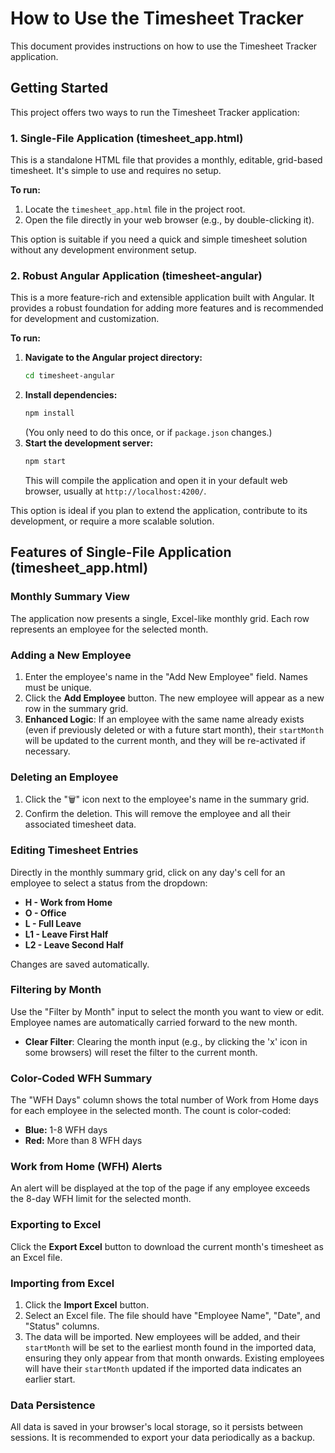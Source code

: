 # How to Use the Timesheet Tracker

This document provides instructions on how to use the Timesheet Tracker application.

## Getting Started

This project offers two ways to run the Timesheet Tracker application:

### 1. Single-File Application (timesheet_app.html)

This is a standalone HTML file that provides a monthly, editable, grid-based timesheet. It's simple to use and requires no setup.

**To run:**

1.  Locate the `timesheet_app.html` file in the project root.
2.  Open the file directly in your web browser (e.g., by double-clicking it).

This option is suitable if you need a quick and simple timesheet solution without any development environment setup.

### 2. Robust Angular Application (timesheet-angular)

This is a more feature-rich and extensible application built with Angular. It provides a robust foundation for adding more features and is recommended for development and customization.

**To run:**

1.  **Navigate to the Angular project directory:**
    ```bash
    cd timesheet-angular
    ```
2.  **Install dependencies:**
    ```bash
    npm install
    ```
    (You only need to do this once, or if `package.json` changes.)
3.  **Start the development server:**
    ```bash
    npm start
    ```
    This will compile the application and open it in your default web browser, usually at `http://localhost:4200/`.

This option is ideal if you plan to extend the application, contribute to its development, or require a more scalable solution.

## Features of Single-File Application (timesheet_app.html)


### Monthly Summary View

The application now presents a single, Excel-like monthly grid. Each row represents an employee for the selected month.

### Adding a New Employee

1.  Enter the employee's name in the "Add New Employee" field. Names must be unique.
2.  Click the **Add Employee** button. The new employee will appear as a new row in the summary grid.
3.  **Enhanced Logic**: If an employee with the same name already exists (even if previously deleted or with a future start month), their `startMonth` will be updated to the current month, and they will be re-activated if necessary.

### Deleting an Employee

1.  Click the "🗑️" icon next to the employee's name in the summary grid.
2.  Confirm the deletion. This will remove the employee and all their associated timesheet data.

### Editing Timesheet Entries

Directly in the monthly summary grid, click on any day's cell for an employee to select a status from the dropdown:
*   **H - Work from Home**
*   **O - Office**
*   **L - Full Leave**
*   **L1 - Leave First Half**
*   **L2 - Leave Second Half**

Changes are saved automatically.

### Filtering by Month

Use the "Filter by Month" input to select the month you want to view or edit. Employee names are automatically carried forward to the new month.
*   **Clear Filter**: Clearing the month input (e.g., by clicking the 'x' icon in some browsers) will reset the filter to the current month.

### Color-Coded WFH Summary

The "WFH Days" column shows the total number of Work from Home days for each employee in the selected month. The count is color-coded:
*   **Blue:** 1-8 WFH days
*   **Red:** More than 8 WFH days

### Work from Home (WFH) Alerts

An alert will be displayed at the top of the page if any employee exceeds the 8-day WFH limit for the selected month.

### Exporting to Excel

Click the **Export Excel** button to download the current month's timesheet as an Excel file.

### Importing from Excel

1.  Click the **Import Excel** button.
2.  Select an Excel file. The file should have "Employee Name", "Date", and "Status" columns.
3.  The data will be imported. New employees will be added, and their `startMonth` will be set to the earliest month found in the imported data, ensuring they only appear from that month onwards. Existing employees will have their `startMonth` updated if the imported data indicates an earlier start.

### Data Persistence

All data is saved in your browser's local storage, so it persists between sessions. It is recommended to export your data periodically as a backup.